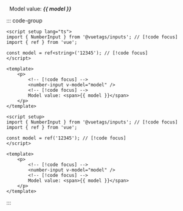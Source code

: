<script setup lang="ts">
import { NumberInput } from '@vuetags/inputs';
import { ref } from 'vue';

const model = ref<string>('12345');
</script>

<p class="example-container">
    <number-input v-model="model" class="example-element" />
    <span class="model-value">
        Model value: <span>{{ model }}</span>
    </span>
</p>

<style lang="postcss" scoped>
.example-container {
    display: flex;
    gap: 1rem;

    .example-element {
        border: 1px solid var(--vp-c-brand-1);
        padding-left: 0.5rem;
        padding-right: 0.5rem;

        &.focused {
            border: 1px solid var(--vp-c-brand-2);
        }
    }

    .model-value {
        span {
            font-weight: 600;
            font-style: italic;
        }
    }
}
</style>

::: code-group

```vue [Typescript]
<script setup lang="ts">
import { NumberInput } from '@vuetags/inputs'; // [!code focus]
import { ref } from 'vue';

const model = ref<string>('12345'); // [!code focus]
</script>

<template>
    <p>
        <!-- [!code focus] -->
        <number-input v-model="model" />
        <!-- [!code focus] -->
        Model value: <span>{{ model }}</span>
    </p>
</template>
```

```vue [JavaScript]
<script setup>
import { NumberInput } from '@vuetags/inputs'; // [!code focus]
import { ref } from 'vue';

const model = ref('12345'); // [!code focus]
</script>

<template>
    <p>
        <!-- [!code focus] -->
        <number-input v-model="model" />
        <!-- [!code focus] -->
        Model value: <span>{{ model }}</span>
    </p>
</template>
```

:::
